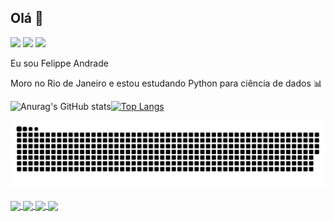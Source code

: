 ## Olá 👋

<a href="https://instagram.com/felippe_menezes" target="_blank"><img src="https://img.shields.io/badge/-Instagram-%23E4405F?style=for-the-badge&logo=instagram&logoColor=white" target="_blank"></a>
<a href = "mailto:4drade@gmail.com"><img src="https://img.shields.io/badge/Gmail-D14836?style=for-the-badge&logo=gmail&logoColor=white" target="_blank"></a>
<a href="https://www.linkedin.com/in/felippe-menezes-615436237/" target="_blank"><img src="https://img.shields.io/badge/-LinkedIn-%230077B5?style=for-the-badge&logo=linkedin&logoColor=white" target="_blank"></a>   
</div>

<p>Eu sou Felippe Andrade

Moro no Rio de Janeiro e estou estudando Python para ciência de dados 📊</p>

![Anurag's GitHub stats](https://github-readme-stats.vercel.app/api?username=l0p0v&show_icons=true&theme=dark&count_private=True&include_all_commits=True&custom_title=Felippe's+GitHub+Stats&line_height=24)[![Top Langs](https://github-readme-stats.vercel.app/api/top-langs/?username=l0p0v&layout=compact&theme=dark&langs_count=8)](https://github.com/anuraghazra/github-readme-stats)

![Snake animation](https://github.com/l0p0v/l0p0v/blob/output/github-contribution-grid-snake.svg)

<a href="https://github.com/l0p0v/Formacao-Cientista-de-Dados">
  <img align="center" src="https://github-readme-stats.vercel.app/api/pin/?username=l0p0v&repo=Formacao-Cientista-de-Dados&theme=dark" />
</a>
<a href="https://github.com/l0p0v/Projetos">
  <img align="center" src="https://github-readme-stats.vercel.app/api/pin/?username=l0p0v&repo=Projetos&theme=dark" />
</a>
<a href="https://github.com/l0p0v/cursopython">
  <img align="center" src="https://github-readme-stats.vercel.app/api/pin/?username=l0p0v&repo=cursopython&theme=dark" />
</a>
<a href="https://github.com/l0p0v/ExercisesPython">
  <img align="center" src="https://github-readme-stats.vercel.app/api/pin/?username=l0p0v&repo=ExercisesPython&theme=dark" />
</a>
